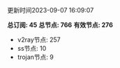 更新时间2023-09-07 16:09:07

**总订阅: 45**
**总节点: 766**
**有效节点: 276**
- v2ray节点: 257
- ss节点: 10
- trojan节点: 9
